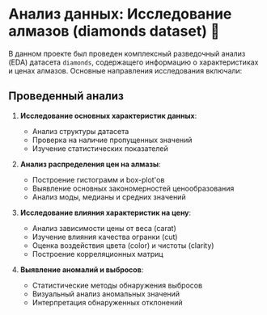 # Анализ данных: Исследование алмазов (diamonds dataset) 💎

В данном проекте был проведен комплексный разведочный анализ (EDA) датасета `diamonds`, содержащего информацию о характеристиках и ценах алмазов. Основные направления исследования включали:

## Проведенный анализ

1. **Исследование основных характеристик данных**:
   - Анализ структуры датасета
   - Проверка на наличие пропущенных значений
   - Изучение статистических показателей

2. **Анализ распределения цен на алмазы**:
   - Построение гистограмм и box-plot'ов
   - Выявление основных закономерностей ценообразования
   - Анализ моды, медианы и средних значений

3. **Исследование влияния характеристик на цену**:
   - Анализ зависимости цены от веса (carat)
   - Изучение влияния качества огранки (cut)
   - Оценка воздействия цвета (color) и чистоты (clarity)
   - Построение корреляционных матриц

4. **Выявление аномалий и выбросов**:
   - Статистические методы обнаружения выбросов
   - Визуальный анализ аномальных значений
   - Интерпретация обнаруженных отклонений

